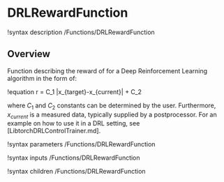 # DRLRewardFunction

!syntax description /Functions/DRLRewardFunction

## Overview

Function describing the reward of for a Deep Reinforcement Learning algorithm in the form of:

!equation 
r = C_1 |x_{target}-x_{current}| + C_2

where $C_1$ and $C_2$ constants can be determined by the user. Furthermore, 
$x_{current}$ is a measured data, typically supplied by a postprocessor. 
For an example on how to use it in a DRL setting, see [LibtorchDRLControlTrainer.md].

!syntax parameters /Functions/DRLRewardFunction

!syntax inputs /Functions/DRLRewardFunction

!syntax children /Functions/DRLRewardFunction
